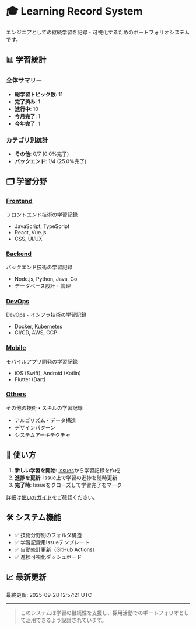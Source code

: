 # 🎓 Learning Record System

エンジニアとしての継続学習を記録・可視化するためのポートフォリオシステムです。

## 📊 学習統計

### 全体サマリー
- **総学習トピック数**: 11
- **完了済み**: 1
- **進行中**: 10
- **今月完了**: 1
- **今年完了**: 1

### カテゴリ別統計
- **その他**: 0/7 (0.0%完了)
- **バックエンド**: 1/4 (25.0%完了)

## 🗂️ 学習分野

### [Frontend](./frontend/)
フロントエンド技術の学習記録
- JavaScript, TypeScript
- React, Vue.js
- CSS, UI/UX

### [Backend](./backend/)
バックエンド技術の学習記録
- Node.js, Python, Java, Go
- データベース設計・管理

### [DevOps](./devops/)
DevOps・インフラ技術の学習記録
- Docker, Kubernetes
- CI/CD, AWS, GCP

### [Mobile](./mobile/)
モバイルアプリ開発の学習記録
- iOS (Swift), Android (Kotlin)
- Flutter (Dart)

### [Others](./others/)
その他の技術・スキルの学習記録
- アルゴリズム・データ構造
- デザインパターン
- システムアーキテクチャ

## 🚀 使い方

1. **新しい学習を開始**: [Issues](../../issues/new?template=learning-record.md)から学習記録を作成
2. **進捗を更新**: Issue上で学習の進捗を随時更新
3. **完了時**: Issueをクローズして学習完了をマーク

詳細は[使い方ガイド](./USAGE.md)をご確認ください。

## 🛠️ システム機能

- ✅ 技術分野別のフォルダ構造
- ✅ 学習記録用Issueテンプレート
- ✅ 自動統計更新（GitHub Actions）
- ✅ 進捗可視化ダッシュボード

## 📈 最新更新

最終更新: 2025-09-28 12:57:21 UTC

---

> このシステムは学習の継続性を支援し、採用活動でのポートフォリオとして活用できるよう設計されています。